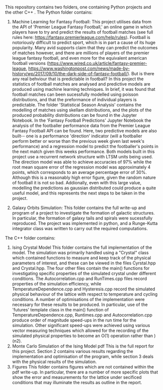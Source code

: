 This repository contains two folders, one containing Python projects and the other C++ . The Python folder contains:

1) Machine Learning for Fantasy Football: 
This project utilises data from the API of 'Premier League Fantasy Football,' an online game in which players have to try and 
predict the results of football matches (see full rules here: https://fantasy.premierleague.com/help/rules). Football is notoriously
difficult to predict sport, which is in part a cause of its huge popularity. Many avid supports claim that they can predict the outcomes
of matches however, and there are millions of players of the premier league fantasy football, and even more for the equivalent 
american football versions (https://www.wired.co.uk/article/fantasy-premier-league, https://www.washingtonpost.com/news/made-by-history/wp/2017/09/10/the-dark-side-of-fantasy-football/). But is there any 
real behviour that is predictable in football? In this project the statistics of football matches are analysed and predictive models 
are produced using machine learning techniques.
   In brief, it was found that football matches can been sucessfully modelled using poisson distributions, and that the preformance 
of individual players is predictable. The folder 'Statistical Season Analysis' contains the modelling of matches using skellam 
distributions, and the plots of the produced probability distributions can be found in the Jupyter Notebook. In the 'Fantasy Football
Predictions' Jupyter Notebook the analysis of the footballer performance data from the Premier League Fantasy Football API can be
found. Here, two predictive models are also built-- one is a performance 'direction' indicator (will a  footballer perform better or worse than
the previous week given last week's performance) and a regression model to predict the footballer's points in the next match given 
this weeks performance.
   Both models built in this project use a recurrent network structure with LTSM units being used. The direction model was able to achieve
accuracies of 97% while the root mean square error of the regression model was approximately 4 points, which corresponds to an 
average percentage error of 30%. Although this is a reasonably high error figure, given the random nature of football it is not so bad. 
Addionally, even with this large value, modelling the predictions as gaussian distributed could produce a quite useful model, and this 
represents the next steps to be taken in the project.


2) Galaxy Orbits Simulation:
This folder contains the full write-up and program of a project to investigate the formation of galactic structures. In particular, the formation
of galaxy tails and spirals were sucessfully reproduced. The project was implemented in python, and a Runge-Kutta integrator class was 
written to carry out the required computations.


The C++ folder contains:
1) Ising Crystal Model
This folder contains the full implementation of the model. The simulation was primarily handled using a "Crystal" class which contained 
functions to measure and keep track of the physical parameters of interest, and these can be viewed in the files Cyrstal.hpp and Crystal.hpp.
The four other files contain the main() functions for investigating specific properties of the simulated crystal under different conditions. The 
Autocorrelation.cpp and RunTimes.cpp files record properties of the simulation efficiency, while TemperatureDependence.cpp and 
Hysteresis.cpp record the simulated physical behaviour of the lattice with respect to temperature and cycling conditions.
A number of optimisations of the implementation were necessary for these results to be produced. In particular, use of the 'futures' template
class in the main() function of TemperatureDependence.cpp, Runtimes.cpp and Autocorrelation.cpp produce order of magnitude speed-ups in 
the run time for the simulation. Other significant speed-ups were achieved using various vector measuring techniques which allowed for the 
recording of the simulated physical properties to become an O(1) operation rather than )(n2).
2) Monte Carlo Simulation of the Ising Model pdf
This is the full report for this project. Section 2 contains various results regarding the implementation and optimisation of the program, while 
section 3 deals with the physical results of the simulation.
3) Figures
This folder contains figures which are not contained within the pdf write-up. In particular, there are a number of more specific plots that show
the error and measurements for the lattice under secificed conditions that may illuminate the results as outline in the report.
       
